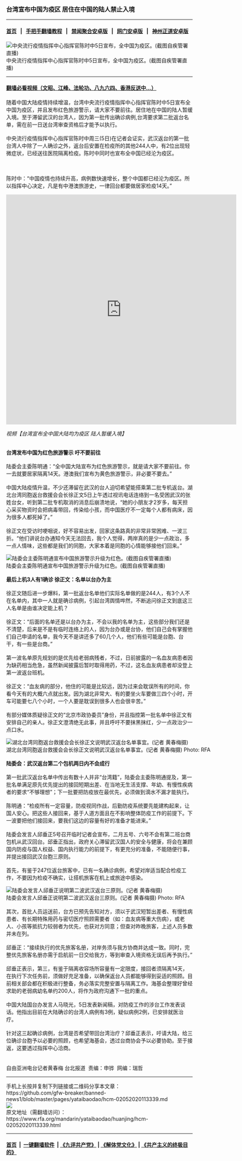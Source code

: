 ### 台湾宣布中国为疫区   居住在中国的陆人禁止入境
------------------------

#### [首页](https://github.com/gfw-breaker/banned-news1/blob/master/README.md) &nbsp;&nbsp;|&nbsp;&nbsp; [手把手翻墙教程](https://github.com/gfw-breaker/guides/wiki) &nbsp;&nbsp;|&nbsp;&nbsp; [禁闻聚合安卓版](https://github.com/gfw-breaker/bn-android) &nbsp;&nbsp;|&nbsp;&nbsp; [网门安卓版](https://github.com/oGate2/oGate) &nbsp;&nbsp;|&nbsp;&nbsp; [神州正道安卓版](https://github.com/SzzdOgate/update) 



<div id="headerimg">
 <img alt="中央流行疫情指挥中心指挥官陈时中5日宣布，全中国为疫区。(截图自疾管署直播)" src="https://www.rfa.org/mandarin/yataibaodao/huanjing/hcm-02052020113339.html/Untitled-1.jpg/@@images/e205ada9-cae2-4c7b-b5b3-2c9eecac5bb6.jpeg" title="中央流行疫情指挥中心指挥官陈时中5日宣布，全中国为疫区。(截图自疾管署直播)"/>
 <div id="headerimgcontents">
  <div id="headerimgcaption">
   <span>
    中央流行疫情指挥中心指挥官陈时中5日宣布，全中国为疫区。(截图自疾管署直播)
   </span>
   <!-- zoomattribute -->
  </div>
  <!-- headerimgcaption -->
 </div>
 <!-- headerimagecontents -->
</div>

<hr/>


#### [翻墙必看视频（文昭、江峰、法轮功、八九六四、香港反送中...）](https://github.com/gfw-breaker/banned-news1/blob/master/pages/link3.md)

<div id="storytext">
 <div>
  <div class="slot_header">
  </div>
 </div>
 <p>
  随着中国大陆疫情持续增温，台湾中央流行疫情指挥中心指挥官陈时中5日宣布全中国为疫区，并且发布红色旅游警示，请大家不要前往。居住地在中国的陆人暂缓入境。至于滞留武汉的台湾人，因为第一批传出确诊病例,台湾要求第二批返台名单，需在前一日送台湾审查资格后才能予以执行。
  <br/>
  <br/>
  中央流行疫情指挥中心指挥官陈时中周三(5日)在记者会证实，武汉返台的第一批台湾人中除了一人确诊之外，返台后安置在检疫所的其他244人中，有2位出现轻微症状，已经送往医院隔离检疫。陈时中同时也宣布全中国已经沦为疫区。
 </p>
 <p>
 </p>
 <p>
  <br/>
  <br/>
  陈时中：“中国疫情也持续升高，病例数快速增长，整个中国都已经沦为疫区。所以指挥中心决定，凡是有中港澳旅游史，一律回台都要做居家检疫14天。”
 </p>
 <p>
 </p>
 <p>
  <iframe frameborder="0" height="620" scrolling="no" src="https://www.facebook.com/plugins/video.php?href=https%3A%2F%2Fwww.facebook.com%2FRFAChinese%2Fvideos%2F122155882455278%2F&amp;show_text=0&amp;width=622" width="622">
  </iframe>
 </p>
 <p>
  <i>
   视频【台湾宣布全中国大陆均为疫区 陆人暂缓入境】
  </i>
  <br/>
  <br/>
  <b>
  </b>
 </p>
 <p>
  <b>
   台湾发布中国为红色旅游警示 吁不要前往
  </b>
  <br/>
  <br/>
  陆委会主委陈明通：“全中国大陆宣布为红色旅游警示，就是请大家不要前往。你一去就要居家隔离14天。港澳我们宣布为黄色旅游警示，非必要不要去。”
  <br/>
  <br/>
  中国大陆疫情升温，不少还滞留在武汉的台人迫切希望能搭乘第二批专机返台。湖北台湾同胞返台救援会会长徐正文5日上午透过视讯电话连络到一名受困武汉的张姓台女，听到第二批专机取消的消息后崩溃地说，“她的小朋友才2岁多，每天担心采买物资时会把病毒带回，传染给小孩，而中国医疗不一定每个人都有病床，因为很多人都死掉了。”
  <br/>
  <br/>
  徐正文在受访时哽咽说，好不容易出发，回家这条路真的非常非常困难、一波三折。“他们讲说台办通知今天无法回去，我个人觉得，两岸真的是少一点政治，多一点人情味，这些都是我们的同胞，大家本着是同胞的心情能够接他们回来。”
 </p>
 <p>
 </p>
 <p>
  <div class="image-inline captioned" style="width:920px;">
   <div style="width:920px;">
    <img alt="陆委会主委陈明通宣布中国旅游警示升级为红色。(截图自疾管署直播)" src="https://www.rfa.org/mandarin/yataibaodao/huanjing/hcm-02052020113339.html/9673660e901a_622a5716.jpg" title="陆委会主委陈明通宣布中国旅游警示升级为红色。(截图自疾管署直播)"/>
   </div>
   <div class="image-caption">
    <span style="width:920px;">
     陆委会主委陈明通宣布中国旅游警示升级为红色。(截图自疾管署直播)
    </span>
    <span class="copyright">
    </span>
   </div>
  </div>
  <br/>
  <b>
   最后上机3人有1确诊 徐正文：名单以台办为主
  </b>
  <br/>
  <br/>
  徐正文随后进一步爆料，第一批返台名单他们实际名单做的是244人，有3个人不在名单内，其中一人就是确诊病例，引起台湾舆情哗然，不断追问徐正文到底这三人名单是由谁决定能上机？
  <br/>
  <br/>
  徐正文：“后面的名单还是以台办为主，不会以我的名单为主，这些部分我们还是不清楚，后来是不是有临时连络上的人，因为台办或是台协，他们自己会有掌握他们自己申请的名单，我今天不是讲还多了60几个人，他们有些可能是台胞、台干，有一些是台商。”
  <br/>
  <br/>
  第一波名单原先规划的是优先给老弱病残者，不过，日前披露的一名血友病患者因为缺药相当危急，虽然新闻披露后暂时取得用药，不过，这名血友病患者却没登上第一波返台班机。
  <br/>
  <br/>
  徐正文：“血友病的部分，他住的可能是比较远，因为过来会耽误所有的时间，你看今天有的大概六点就出发。因为湖北非常大、有的要坐火车要做三四个小时，开车可能要七八个小时，一个人要是耽误到很多人也会很辛苦。”
  <br/>
  <br/>
  有部分媒体质疑徐正文的“北京市政协委员”身份，并且指控第一批名单中徐正文有安排自己的亲人。徐正文澄清绝无此事，并且呼吁不要抹黑抹红，少一点政治少一点口水。
 </p>
 <p>
 </p>
 <p>
  <div class="image-inline captioned" style="width:880px;">
   <div style="width:880px;">
    <img alt="湖北台湾同胞返台救援会会长徐正文说明武汉返台名单事宜。(记者 黄春梅摄)" src="https://www.rfa.org/mandarin/yataibaodao/huanjing/hcm-02052020113339.html/5f906b6365870205.jpg" title="湖北台湾同胞返台救援会会长徐正文说明武汉返台名单事宜。(记者 黄春梅摄)"/>
   </div>
   <div class="image-caption">
    <span style="width:880px;">
     湖北台湾同胞返台救援会会长徐正文说明武汉返台名单事宜。(记者 黄春梅摄)
    </span>
    <span class="copyright">
     Photo: RFA
    </span>
   </div>
  </div>
  <br/>
  <b>
   陆委会：武汉返台第二个包机两日内不会成行
  </b>
  <br/>
  <br/>
  第一批武汉返台名单中传出有数十人并非“台湾籍”，陆委会主委陈明通提及，第一批名单满足原先优先提出的接回短期出差、在当地无生活支撑、年幼、有慢性疾病者的要求“不够理想”；下一批要把防疫放在最优先，必须做到滴水不漏才能执行。
  <br/>
  <br/>
  陈明通：“检疫所有一定容量，防疫视同作战，后勤防疫系统要先能建构起来，让国人安心。把这些人接回来，基于人道方面且在不影响整体防疫工作的前提下。下一波要把他们接回来，要我们这边的容量有好的准备才能进来。”
  <br/>
  <br/>
  陆委会发言人邱垂正5号召开临时记者会宣布，二月五号、六号不会有第二班台商包机从武汉回台。邱垂正指出，政府关心滞留武汉国人的安全与健康，将会在兼顾国内防疫与国人权益、国内执行能力的前提下，有更充分的准备，不能随便行事，并提出接回武汉台胞三原则。
  <br/>
  <br/>
  首先，有鉴于247位返台旅客中，已有一名确诊病例，希望对岸适当配合检疫工作，不要因为检疫不确实，让搭机旅客在机上或旅途中感染。
 </p>
 <p>
 </p>
 <p>
  <div class="image-inline captioned" style="width:880px;">
   <div style="width:880px;">
    <img alt="陆委会发言人邱垂正说明第二波武汉返台三原则。(记者 黄春梅摄)" src="https://www.rfa.org/mandarin/yataibaodao/huanjing/hcm-02052020113339.html/90b157826b630205.jpg" title="陆委会发言人邱垂正说明第二波武汉返台三原则。(记者 黄春梅摄)"/>
   </div>
   <div class="image-caption">
    <span style="width:880px;">
     陆委会发言人邱垂正说明第二波武汉返台三原则。(记者 黄春梅摄)
    </span>
    <span class="copyright">
     Photo: RFA
    </span>
   </div>
  </div>
  <br/>
  其次，首批人员运送前，台方已预先告知对方，须以于武汉短暂出差者、有慢性病患者、有长期特殊用药与密切医疗照顾需要者（如：血友病等重大伤病），或老人、小孩等抵抗力较弱者为优先，也获对方同意；但查对昨晚旅客，上述人员多数并未在列。
  <br/>
  <br/>
  邱垂正：“接续执行的优先旅客名册，对岸务须与我方协商并达成一致。同时，完整优先旅客名册亦需于启航前一日交给我方，等到审查入境资格无误后再予执行。”
  <br/>
  <br/>
  邱垂正表示，第三，有鉴于隔离收容场所容量有一定限度，接回者须隔离14天，在执行下次任务前，须做好充足准备，以确保返台人员都能够得到妥适的照顾。目前相关部会都在积极进行整备，务必落实完整安置与隔离工作。海基会整理好曾经求助的老弱病幼名单约200人，将作为政府沟通下一批的重点。
  <br/>
  <br/>
  中国大陆国台办发言人马晓光，5日发表新闻稿，对防疫工作的涉台工作发表谈话。他指出目前在大陆确诊的台湾人病例有3例，疑似病例2例，已安排就医治疗。
  <br/>
  <br/>
  针对这三起确诊病例，台湾是否希望带回台湾治疗？邱垂正表示，吁请大陆，给三位确诊台胞予以必要的照顾，也希望海基会，透过台商协会予以必要协助。至于接返，这要透过指挥中心洽商。
  <br/>
  <br/>
  <br/>
  自由亚洲电台记者黄春梅 台北报道  责编：申铧  网编：瑞哲
 </p>
 <p>
 </p>
</div>

<hr/>
手机上长按并复制下列链接或二维码分享本文章：<br/>
https://github.com/gfw-breaker/banned-news1/blob/master/pages/yataibaodao/hcm-02052020113339.md <br/>
<a href='https://github.com/gfw-breaker/banned-news1/blob/master/pages/yataibaodao/hcm-02052020113339.md'><img src='https://github.com/gfw-breaker/banned-news1/blob/master/pages/yataibaodao/hcm-02052020113339.md.png'/></a> <br/>
原文地址（需翻墙访问）：https://www.rfa.org/mandarin/yataibaodao/huanjing/hcm-02052020113339.html


------------------------
#### [首页](https://github.com/gfw-breaker/banned-news1/blob/master/README.md) &nbsp;|&nbsp; [一键翻墙软件](https://github.com/gfw-breaker/nogfw/blob/master/README.md) &nbsp;| [《九评共产党》](https://github.com/gfw-breaker/9ping.md/blob/master/README.md#九评之一评共产党是什么) | [《解体党文化》](https://github.com/gfw-breaker/jtdwh.md/blob/master/README.md) | [《共产主义的终极目的》](https://github.com/gfw-breaker/gczydzjmd.md/blob/master/README.md)


<img src='http://gfw-breaker.win/banned-news/pages/yataibaodao/hcm-02052020113339.md' width='0px' height='0px'/>